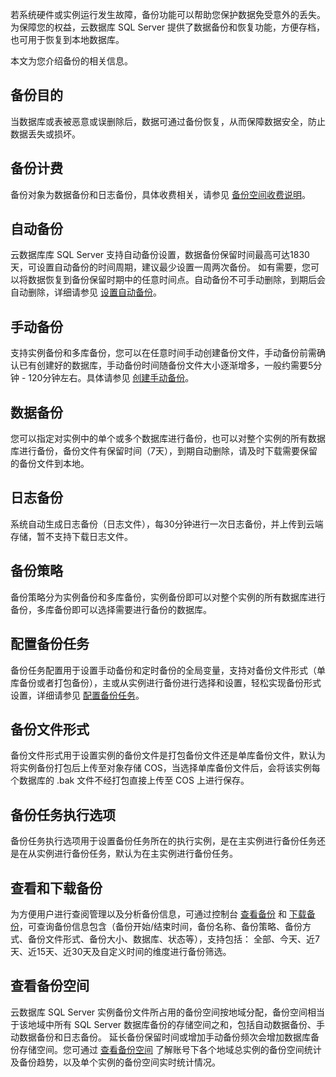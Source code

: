 若系统硬件或实例运行发生故障，备份功能可以帮助您保护数据免受意外的丢失。为保障您的权益，云数据库 SQL Server 提供了数据备份和恢复功能，方便存档，也可用于恢复到本地数据库。

本文为您介绍备份的相关信息。

## 备份目的
当数据库或表被恶意或误删除后，数据可通过备份恢复，从而保障数据安全，防止数据丢失或损坏。

## 备份计费
备份对象为数据备份和日志备份，具体收费相关，请参见 [备份空间收费说明]()。

## 自动备份
云数据库库 SQL Server 支持自动备份设置，数据备份保留时间最高可达1830天，可设置自动备份的时间周期，建议最少设置一周两次备份。
如有需要，您可以将数据恢复到备份保留时期中的任意时间点。自动备份不可手动删除，到期后会自动删除，详细请参见 [设置自动备份]()。

## 手动备份
支持实例备份和多库备份，您可以在任意时间手动创建备份文件，手动备份前需确认已有创建好的数据库，手动备份时间随备份文件大小逐渐增多，一般约需要5分钟 - 120分钟左右。具体请参见 [创建手动备份]()。

## 数据备份
您可以指定对实例中的单个或多个数据库进行备份，也可以对整个实例的所有数据库进行备份，备份文件有保留时间（7天），到期自动删除，请及时下载需要保留的备份文件到本地。

## 日志备份
系统自动生成日志备份（日志文件），每30分钟进行一次日志备份，并上传到云端存储，暂不支持下载日志文件。

## 备份策略
备份策略分为实例备份和多库备份，实例备份即可以对整个实例的所有数据库进行备份，多库备份即可以选择需要进行备份的数据库。

## 配置备份任务
备份任务配置用于设置手动备份和定时备份的全局变量，支持对备份文件形式（单库备份或者打包备份），主或从实例进行备份进行选择和设置，轻松实现备份形式设置，详细请参见 [配置备份任务]()。

## 备份文件形式
备份文件形式用于设置实例的备份文件是打包备份文件还是单库备份文件，默认为将实例备份打包后上传至对象存储 COS，当选择单库备份文件后，会将该实例每个数据库的 .bak 文件不经打包直接上传至 COS 上进行保存。

## 备份任务执行选项
备份任务执行选项用于设置备份任务所在的执行实例，是在主实例进行备份任务还是在从实例进行备份任务，默认为在主实例进行备份任务。

## 查看和下载备份
为方便用户进行查阅管理以及分析备份信息，可通过控制台 [查看备份]() 和 [下载备份]()，可查询备份信息包含（备份开始/结束时间，备份名称、备份策略、备份方式、备份文件形式、备份大小、数据库、状态等），支持包括： 全部、今天、近7天、近15天、近30天及自定义时间的维度进行备份筛选。

## 查看备份空间
云数据库 SQL Server 实例备份文件所占用的备份空间按地域分配，备份空间相当于该地域中所有 SQL Server 数据库备份的存储空间之和，包括自动数据备份、手动数据备份和日志备份。
延长备份保留时间或增加手动备份频次会增加数据库备份存储空间。您可通过 [查看备份空间]() 了解账号下各个地域总实例的备份空间统计及备份趋势，以及单个实例的备份空间实时统计情况。

